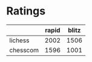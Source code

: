 # Ratings

|          | rapid | blitz |
|----------|-------|-------|
| lichess  | 2002 | 1506 |
| chesscom | 1596 | 1001 |
